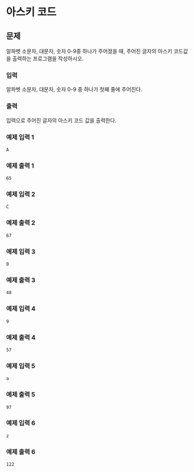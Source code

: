 # 아스키 코드

## 문제
알파벳 소문자, 대문자, 숫자 0-9중 하나가 주어졌을 때, 주어진 글자의 아스키 코드값을 출력하는 프로그램을 작성하시오.

### 입력
알파벳 소문자, 대문자, 숫자 0-9 중 하나가 첫째 줄에 주어진다.

### 출력
입력으로 주어진 글자의 아스키 코드 값을 출력한다.

### 예제 입력 1
```
A
```

### 예제 출력 1
```
65
```

### 예제 입력 2
```
C
```

### 예제 출력 2
```
67
```

### 예제 입력 3
```
0
```

### 예제 출력 3
```
48
```

### 예제 입력 4
```
9
```

### 예제 출력 4
```
57
```

### 예제 입력 5
```
a
```

### 예제 출력 5
```
97
```

### 예제 입력 6
```
z
```

### 예제 출력 6
```
122
```
